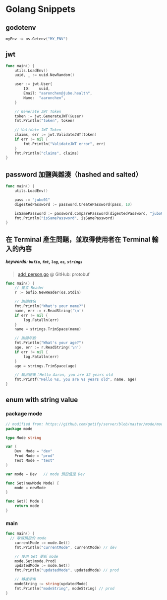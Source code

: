 # Golang Snippets

## godotenv

```go
myEnv := os.Getenv("MY_ENV")
```

## jwt

```go
func main() {
	utils.LoadEnv()
	uuid, _ := uuid.NewRandom()

	user := jwt.User{
		ID:    uuid,
		Email: "aaronchen@jubo.health",
		Name:  "aaronchen",
	}

    // Generate JWT Token
	token := jwt.GenerateJWT(&user)
    fmt.Println("token", token)
    
    // Validate JWT Token 
	claims, err := jwt.ValidateJWT(token)
	if err != nil {
		fmt.Println("ValidateJWT error", err)
	}
	fmt.Println("claims", claims)
}
```

## password 加鹽與雜湊（hashed and salted）

```go
func main() {
	utils.LoadEnv()

	pass := "jubo01"
	digestedPassword := password.CreatePassword(pass, 10)

	isSamePassword := password.ComparePassword(digestedPassword, "jubo01")
	fmt.Println("isSamePassword", isSamePassword)
}
```

## 在 Terminal 產生問題，並取得使用者在 Terminal 輸入的內容

##### keywords: `bufio`, `fmt`, `log`, `os`, `strings`

> [add_person.go](https://github.com/protocolbuffers/protobuf/blob/master/examples/add_person.go) @ GitHub: protobuf

```go
func main() {
	// 建立 Reader
	r := bufio.NewReader(os.Stdin)

	// 詢問姓名
	fmt.Println("What's your name?")
	name, err := r.ReadString('\n')
	if err != nil {
		log.Fatalln(err)
	}
	name = strings.TrimSpace(name)

	// 詢問年齡
	fmt.Println("What's your age?")
	age, err := r.ReadString('\n')
	if err != nil {
		log.Fatalln(err)
	}
	age = strings.TrimSpace(age)

	// 輸出結果：Hello Aaron, you are 32 years old
	fmt.Printf("Hello %s, you are %s years old", name, age)
}
```

## enum with string value

### package mode

```go
// modified from: https://github.com/gotify/server/blob/master/mode/mode.go
package mode

type Mode string

var (
	Dev  Mode = "dev"
	Prod Mode = "prod"
	Test Mode = "test"
)

var mode = Dev   // mode 預設值是 Dev

func Set(newMode Mode) {
	mode = newMode
}

func Get() Mode {
	return mode
}
```

### main

```go
func main() {
  // 取得預設的 mode
	currentMode := mode.Get()
	fmt.Println("currentMode", currentMode) // dev

	// 使用 Set 更新 mode
	mode.Set(mode.Prod)
	updatedMode := mode.Get()
	fmt.Println("updatedMode", updatedMode) // prod

	// 轉成字串
	modeString := string(updatedMode)
	fmt.Println("modeString", modeString) // prod
}
```


